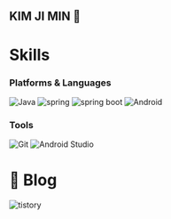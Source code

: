 ## KIM JI MIN 🌱


# Skills
### Platforms & Languages
![Java](https://img.shields.io/badge/Java-007396.svg?&style=for-the-badge&logo=Java&logoColor=white)
![spring](https://img.shields.io/badge/spring-6DB33F.svg?&style=for-the-badge&logo=spring&logoColor=white)
![spring boot](https://img.shields.io/badge/spring%20boot-6DB33F.svg?&style=for-the-badge&logo=spring%20boot&logoColor=white)
![Android](https://img.shields.io/badge/Android-3DDC84.svg?&style=for-the-badge&logo=Android&logoColor=white)

### Tools
![Git](https://img.shields.io/badge/Git-F05032.svg?&style=for-the-badge&logo=Git&logoColor=white)
![Android Studio](https://img.shields.io/badge/Android%20Studio-3DDC84.svg?&style=for-the-badge&logo=Android%20Studio&logoColor=white)

# 💬 Blog
![tistory](https://img.shields.io/badge/tistory-#000000.svg?&style=for-the-badge&logo=tistory&logoColor=white)
<!--
**jimin990/jimin990** is a ✨ _special_ ✨ repository because its `README.md` (this file) appears on your GitHub profile.
-  백준
[![Solved.ac Profile](http://mazassumnida.wtf/api/v2/generate_badge?boj=wlals3236)](https://solved.ac/wlals3236/)

Here are some ideas to get you started:

- 🔭 I’m currently working on ...
- 🌱 I’m currently learning ...
- 👯 I’m looking to collaborate on ...
- 🤔 I’m looking for help with ...
- 💬 Ask me about ...
- 📫 How to reach me: ...
- 😄 Pronouns: ...
- ⚡ Fun fact: ...
-->
